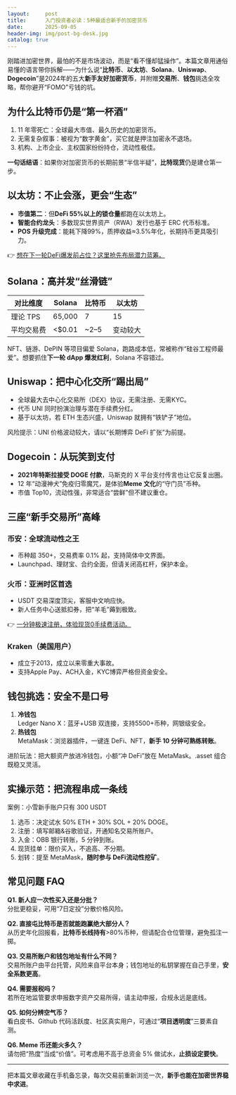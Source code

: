 ```yaml
---
layout:     post
title:      入门投资者必读：5种最适合新手的加密货币
date:       2025-09-05
header-img: img/post-bg-desk.jpg
catalog: true
---
```


刚踏进加密世界，最怕的不是市场波动，而是“看不懂却猛操作”。本篇文章用通俗易懂的语言带你拆解——为什么说“**比特币**、**以太坊**、**Solana**、**Uniswap**、**Dogecoin**”是2024年的五大**新手友好加密货币**，并附赠**交易所**、**钱包**挑选全攻略，帮你避开“FOMO”亏钱的坑。

## 为什么比特币仍是“第一杯酒”

1. 11 年零死亡：全球最大市值、最久历史的加密货币。  
2. 无需复杂叙事：被视为“数字黄金”，买它就是押注加密永不退场。  
3. 机构、上市企业、主权国家纷纷持仓，流动性极佳。  

**一句话结语**：如果你对加密货币的长期前景“半信半疑”，**比特现货**仍是建仓第一步。

## 以太坊：不止会涨，更会“生态”

- **市值第二**：但**DeFi 55%以上的锁仓量**都跑在以太坊上。  
- **智能合约龙头**：多数现实世界资产（RWA）发行也基于 ERC 代币标准。  
- **POS 升级完成**：能耗下降99%，质押收益≈3.5%年化，长期持币更具吸引力。

👉 [想在下一轮DeFi爆发前占位？这里抢先布局潜力蓝筹。](https://okxdog.com/)

## Solana：高并发“丝滑链”

| 对比维度   | Solana | 比特币 | 以太坊 |
|------------|--------|--------|--------|
| 理论 TPS   | 65,000 | 7      | 15     |
| 平均交易费 | <$0.01 | ~2–5   |变动较大|

NFT、链游、DePIN 等项目偏爱 Solana，跑路成本低，常被称作“硅谷工程师最爱”。想要抓住**下一轮 dApp 爆发红利**，Solana 不容错过。

## Uniswap：把中心化交所“踢出局”

- 全球最大去中心化交易所（DEX）协议，无需注册、无需KYC。  
- 代币 UNI 同时扮演治理与潜在手续费分红。  
- 基于以太坊，若 ETH 生态兴盛，Uniswap 就拥有“铁铲子”地位。

风险提示：UNI 价格波动较大，请以“长期博弈 DeFi 扩张”为前提。

## Dogecoin：从玩笑到支付

- **2021年特斯拉接受 DOGE 付款**，马斯克的 X 平台支付传言也让它反复出圈。  
- 12 年“动漫神犬”免疫归零魔咒，是体验**Meme 文化**的“守门员”币种。  
- 市值 Top10，流动性强，非常适合“尝鲜”但不建议重仓。

## 三座“新手交易所”高峰

### 币安：全球流动性之王

- 币种超 350+，交易费率 0.1% 起，支持简体中文界面。  
- Launchpad、理财宝、合约全面，但请关闭高杠杆，保护本金。

### 火币：亚洲时区首选

- USDT 交易深度顶尖，客服中文响应快。  
- 新人任务中心送抵扣券，把“羊毛”薅到极致。

👉 [一分钟极速注册，体验现货0手续费活动。](https://okxdog.com/)

### Kraken（美国用户）

- 成立于2013，成立以来零重大事故。  
- 支持Apple Pay、ACH入金，KYC博弈严格但资金安全。

## 钱包挑选：安全不是口号

1. **冷钱包**  
   Ledger Nano X：蓝牙+USB 双连接，支持5500+币种，网银级安全。  
2. **热钱包**  
   MetaMask：浏览器插件，一键连 DeFi、NFT，**新手 10 分钟可熟练转账**。

进阶玩法：把大额资产放进冷钱包，小额“冲 DeFi”放在 MetaMask。.asset 组合既稳又灵活。

## 实操示范：把流程串成一条线

案例：小雪新手账户只有 300 USDT  
1. 选币：决定试水 50% ETH + 30% SOL + 20% DOGE。  
2. 注册：填写邮箱&谷歌验证，开通知名交易所账户。  
3. 入金：OBB 银行转账，5 分钟到账。  
4. 现货挂单：限价买入，不追高、不分期。  
5. 划转：提至 MetaMask，**随时参与 DeFi流动性挖矿**。

## 常见问题 FAQ

**Q1. 新人应一次性买入还是分批？**  
分批更稳妥，可用“7日定投”分散价格风险。

**Q2. 直接屯比特币是否就能跑赢绝大部分人？**  
从历史年化回报看，**比特币长线持有**>80%币种，但请配合仓位管理，避免孤注一掷。

**Q3. 交易所账户和钱包地址有什么不同？**  
交易所账户由平台托管，风险来自平台本身；钱包地址的私钥掌握在自己手里，**安全系数更高**。

**Q4. 需要报税吗？**  
若所在地监管要求申报数字资产交易所得，请主动申报，合规永远是底线。

**Q5. 如何分辨空气币？**  
看白皮书、Github 代码活跃度、社区真实用户，可通过“**项目透明度**”三要素自测。

**Q6. Meme 币还能火多久？**  
请勿把“热度”当成“价值”。可考虑用不高于总资金 5% 做试水，**止损设定要快**。

---

把本篇文章收藏在手机备忘录，每次交易前重新浏览一次，**新手也能在加密世界稳中求进**。